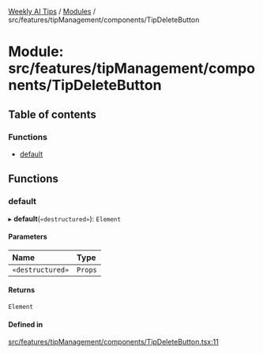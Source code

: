 [Weekly AI Tips](../README.md) / [Modules](../modules.md) / src/features/tipManagement/components/TipDeleteButton

# Module: src/features/tipManagement/components/TipDeleteButton

## Table of contents

### Functions

- [default](src_features_tipManagement_components_TipDeleteButton.md#default)

## Functions

### default

▸ **default**(`«destructured»`): `Element`

#### Parameters

| Name | Type |
| :------ | :------ |
| `«destructured»` | `Props` |

#### Returns

`Element`

#### Defined in

[src/features/tipManagement/components/TipDeleteButton.tsx:11](https://github.com/alexsoyes/weekly-ai-tips/blob/b51216ee36bb903ccd72a472afbc8e01da2cc631/src/features/tipManagement/components/TipDeleteButton.tsx#L11)
